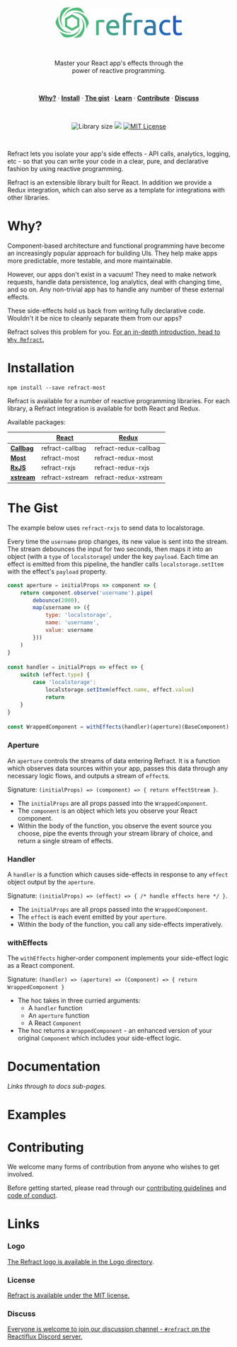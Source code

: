 <p align="center">
    <a href="#"><img src="../../logo/refract-logo-colour.png" height="70" /></a>
</p><br/>

<p align="center">
    Master your React app's effects through the<br/>
    power of reactive programming.
</p>
<br/>

<p align="center">
    <a href="#why"><strong>Why?</strong></a> ·
    <a href="#installation"><strong>Install</strong></a> ·
    <a href="#the-gist"><strong>The gist</strong></a> ·
    <a href="#documentation"><strong>Learn</strong></a> ·
    <a href="#contributing"><strong>Contribute</strong></a> ·
    <a href="#discuss"><strong>Discuss</strong></a>
</p>
<br/>

<p align="center">
    <img src="https://img.shields.io/bundlephobia/minzip/refract-most.svg" alt="Library size">
    <img src="https://img.shields.io/npm/v/refract-most.svg?maxAge=3600&label=refract-most">
    <a href="https://opensource.org/licenses/MIT">
        <img src="https://img.shields.io/badge/License-MIT-blue.svg" alt="MIT License">
    </a>
</p>
<br/>

Refract lets you isolate your app's side effects - API calls, analytics, logging, etc - so that you can write your code in a clear, pure, and declarative fashion by using reactive programming.

Refract is an extensible library built for React. In addition we provide a Redux integration, which can also serve as a template for integrations with other libraries.

# Why?

Component-based architecture and functional programming have become an increasingly popular approach for building UIs. They help make apps more predictable, more testable, and more maintainable.

However, our apps don't exist in a vacuum! They need to make network requests, handle data persistence, log analytics, deal with changing time, and so on. Any non-trivial app has to handle any number of these external effects.

These side-effects hold us back from writing fully declarative code. Wouldn't it be nice to cleanly separate them from our apps?

Refract solves this problem for you. [For an in-depth introduction, head to `Why Refract`.](../../docs/introduction/why-refract.md)

# Installation

```
npm install --save refract-most
```

Refract is available for a number of reactive programming libraries. For each library, a Refract integration is available for both React and Redux.

Available packages:

<!-- prettier-ignore-start -->
| | [React](https://github.com/facebook/react) | [Redux](https://github.com/reduxjs/redux) |
| --- | --- | --- |
| **[Callbag](https://github.com/callbag/callbag)** | refract-callbag | refract-redux-callbag |
| **[Most](https://github.com/cujojs/most)** | refract-most | refract-redux-most |
| **[RxJS](https://github.com/reactivex/rxjs)** | refract-rxjs | refract-redux-rxjs |
| **[xstream](https://github.com/staltz/xstream)** | refract-xstream | refract-redux-xstream |
<!-- prettier-ignore-end -->

# The Gist

The example below uses `refract-rxjs` to send data to localstorage.

Every time the `username` prop changes, its new value is sent into the stream. The stream debounces the input for two seconds, then maps it into an object (with a `type` of `localstorage`) under the key `payload`. Each time an effect is emitted from this pipeline, the handler calls `localstorage.setItem` with the effect's `payload` property.

```js
const aperture = initialProps => component => {
    return component.observe('username').pipe(
        debounce(2000),
        map(username => ({
            type: 'localstorage',
            name: 'username',
            value: username
        }))
    )
}

const handler = initialProps => effect => {
    switch (effect.type) {
        case 'localstorage':
            localstorage.setItem(effect.name, effect.value)
            return
    }
}

const WrappedComponent = withEffects(handler)(aperture)(BaseComponent)
```

### Aperture

An `aperture` controls the streams of data entering Refract. It is a function which observes data sources within your app, passes this data through any necessary logic flows, and outputs a stream of `effect`s.

Signature: `(initialProps) => (component) => { return effectStream }`.

-   The `initialProps` are all props passed into the `WrappedComponent`.
-   The `component` is an object which lets you observe your React component.
-   Within the body of the function, you observe the event source you choose, pipe the events through your stream library of choice, and return a single stream of effects.

### Handler

A `handler` is a function which causes side-effects in response to any `effect` object output by the `aperture`.

Signature: `(initialProps) => (effect) => { /* handle effects here */ }`.

-   The `initialProps` are all props passed into the `WrappedComponent`.
-   The `effect` is each event emitted by your `aperture`.
-   Within the body of the function, you call any side-effects imperatively.

### withEffects

The `withEffects` higher-order component implements your side-effect logic as a React component.

Signature: `(handler) => (aperture) => (Component) => { return WrappedComponent }`

-   The hoc takes in three curried arguments:
    -   A `handler` function
    -   An `aperture` function
    -   A React `Component`
-   The hoc returns a `WrappedComponent` - an enhanced version of your original `Component` which includes your side-effect logic.

# Documentation

_Links through to docs sub-pages._

# Examples

# Contributing

We welcome many forms of contribution from anyone who wishes to get involved.

Before getting started, please read through our [contributing guidelines](../../CONTRIBUTING.md) and [code of conduct](../../CODE_OF_CONDUCT.md).

# Links

### Logo

[The Refract logo is available in the Logo directory](../../logo/).

### License

[Refract is available under the MIT license.](../../LICENSE)

### Discuss

[Everyone is welcome to join our discussion channel - `#refract` on the Reactiflux Discord server.](https://discord.gg/fqk86GH)
